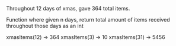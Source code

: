 Throughout 12 days of xmas, gave 364 total items.

Function where given n days, return total amount of items received throughout those days as an int

xmasItems(12) -> 364
xmasItems(3) -> 10
xmasItems(31) -> 5456